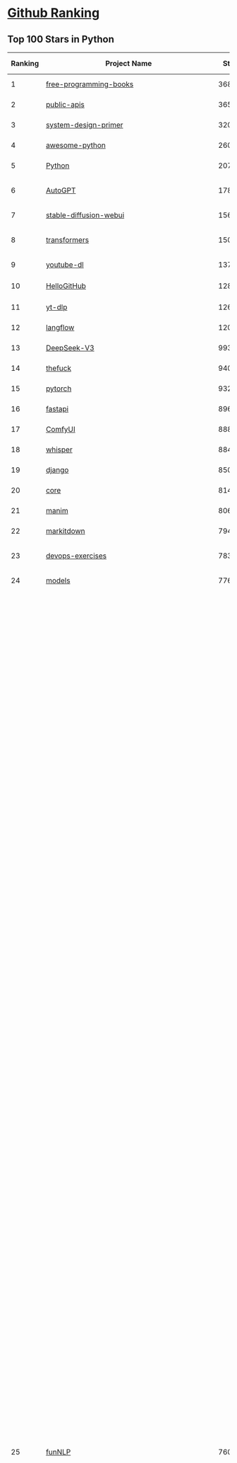 [Github Ranking](../README.md)
==========

## Top 100 Stars in Python

| Ranking | Project Name | Stars | Forks | Language | Open Issues | Description | Last Commit |
| ------- | ------------ | ----- | ----- | -------- | ----------- | ----------- | ----------- |
| 1 | [free-programming-books](https://github.com/EbookFoundation/free-programming-books) | 368907 | 64196 | Python | 17 | :books: Freely available programming books | 2025-09-20T10:01:13Z |
| 2 | [public-apis](https://github.com/public-apis/public-apis) | 365507 | 38369 | Python | 19 | A collective list of free APIs | 2025-05-20T15:56:34Z |
| 3 | [system-design-primer](https://github.com/donnemartin/system-design-primer) | 320227 | 52328 | Python | 252 | Learn how to design large-scale systems. Prep for the system design interview.  Includes Anki flashcards. | 2025-05-21T11:13:33Z |
| 4 | [awesome-python](https://github.com/vinta/awesome-python) | 260615 | 26315 | Python | 0 | An opinionated list of awesome Python frameworks, libraries, software and resources. | 2025-09-17T05:29:57Z |
| 5 | [Python](https://github.com/TheAlgorithms/Python) | 207881 | 47900 | Python | 77 | All Algorithms implemented in Python | 2025-09-18T13:55:59Z |
| 6 | [AutoGPT](https://github.com/Significant-Gravitas/AutoGPT) | 178591 | 45972 | Python | 166 | AutoGPT is the vision of accessible AI for everyone, to use and to build on. Our mission is to provide the tools, so that you can focus on what matters. | 2025-09-20T01:45:39Z |
| 7 | [stable-diffusion-webui](https://github.com/AUTOMATIC1111/stable-diffusion-webui) | 156574 | 29047 | Python | 2368 | Stable Diffusion web UI | 2025-09-17T16:31:20Z |
| 8 | [transformers](https://github.com/huggingface/transformers) | 150019 | 30465 | Python | 1069 | 🤗 Transformers: the model-definition framework for state-of-the-art machine learning models in text, vision, audio, and multimodal models, for both inference and training.  | 2025-09-20T08:53:56Z |
| 9 | [youtube-dl](https://github.com/ytdl-org/youtube-dl) | 137331 | 10466 | Python | 3643 | Command-line program to download videos from YouTube.com and other video sites | 2025-05-04T11:53:05Z |
| 10 | [HelloGitHub](https://github.com/521xueweihan/HelloGitHub) | 128616 | 10738 | Python | 199 | :octocat: 分享 GitHub 上有趣、入门级的开源项目。Share interesting, entry-level open source projects on GitHub. | 2025-08-28T00:48:15Z |
| 11 | [yt-dlp](https://github.com/yt-dlp/yt-dlp) | 126973 | 10187 | Python | 1629 | A feature-rich command-line audio/video downloader | 2025-09-19T23:33:27Z |
| 12 | [langflow](https://github.com/langflow-ai/langflow) | 120596 | 7638 | Python | 439 | Langflow is a powerful tool for building and deploying AI-powered agents and workflows. | 2025-09-20T03:29:20Z |
| 13 | [DeepSeek-V3](https://github.com/deepseek-ai/DeepSeek-V3) | 99336 | 16213 | Python | 38 | None | 2025-08-28T03:24:37Z |
| 14 | [thefuck](https://github.com/nvbn/thefuck) | 94054 | 3764 | Python | 289 | Magnificent app which corrects your previous console command. | 2024-07-19T14:56:13Z |
| 15 | [pytorch](https://github.com/pytorch/pytorch) | 93294 | 25348 | Python | 15708 | Tensors and Dynamic neural networks in Python with strong GPU acceleration | 2025-09-20T18:36:45Z |
| 16 | [fastapi](https://github.com/fastapi/fastapi) | 89652 | 7900 | Python | 48 | FastAPI framework, high performance, easy to learn, fast to code, ready for production | 2025-09-20T18:52:03Z |
| 17 | [ComfyUI](https://github.com/comfyanonymous/ComfyUI) | 88875 | 9913 | Python | 2720 | The most powerful and modular diffusion model GUI, api and backend with a graph/nodes interface. | 2025-09-20T06:24:11Z |
| 18 | [whisper](https://github.com/openai/whisper) | 88429 | 10999 | Python | 0 | Robust Speech Recognition via Large-Scale Weak Supervision | 2025-09-08T10:58:26Z |
| 19 | [django](https://github.com/django/django) | 85046 | 32978 | Python | 0 | The Web framework for perfectionists with deadlines. | 2025-09-19T19:54:19Z |
| 20 | [core](https://github.com/home-assistant/core) | 81457 | 35211 | Python | 2324 | :house_with_garden: Open source home automation that puts local control and privacy first. | 2025-09-20T18:52:26Z |
| 21 | [manim](https://github.com/3b1b/manim) | 80651 | 6884 | Python | 454 | Animation engine for explanatory math videos | 2025-06-14T15:50:43Z |
| 22 | [markitdown](https://github.com/microsoft/markitdown) | 79466 | 4359 | Python | 262 | Python tool for converting files and office documents to Markdown. | 2025-09-08T15:37:34Z |
| 23 | [devops-exercises](https://github.com/bregman-arie/devops-exercises) | 78327 | 17634 | Python | 35 | Linux, Jenkins, AWS, SRE, Prometheus, Docker, Python, Ansible, Git, Kubernetes, Terraform, OpenStack, SQL, NoSQL, Azure, GCP, DNS, Elastic, Network, Virtualization. DevOps Interview Questions | 2025-08-31T18:37:14Z |
| 24 | [models](https://github.com/tensorflow/models) | 77638 | 45472 | Python | 1077 | Models and examples built with TensorFlow | 2025-09-03T21:34:26Z |
| 25 | [funNLP](https://github.com/fighting41love/funNLP) | 76098 | 15002 | Python | 34 | 中英文敏感词、语言检测、中外手机/电话归属地/运营商查询、名字推断性别、手机号抽取、身份证抽取、邮箱抽取、中日文人名库、中文缩写库、拆字词典、词汇情感值、停用词、反动词表、暴恐词表、繁简体转换、英文模拟中文发音、汪峰歌词生成器、职业名称词库、同义词库、反义词库、否定词库、汽车品牌词库、汽车零件词库、连续英文切割、各种中文词向量、公司名字大全、古诗词库、IT词库、财经词库、成语词库、地名词库、历史名人词库、诗词词库、医学词库、饮食词库、法律词库、汽车词库、动物词库、中文聊天语料、中文谣言数据、百度中文问答数据集、句子相似度匹配算法集合、bert资源、文本生成&摘要相关工具、cocoNLP信息抽取工具、国内电话号码正则匹配、清华大学XLORE:中英文跨语言百科知识图谱、清华大学人工智能技术系列报告、自然语言生成、NLU太难了系列、自动对联数据及机器人、用户名黑名单列表、罪名法务名词及分类模型、微信公众号语料、cs224n深度学习自然语言处理课程、中文手写汉字识别、中文自然语言处理 语料/数据集、变量命名神器、分词语料库+代码、任务型对话英文数据集、ASR 语音数据集 + 基于深度学习的中文语音识别系统、笑声检测器、Microsoft多语言数字/单位/如日期时间识别包、中华新华字典数据库及api(包括常用歇后语、成语、词语和汉字)、文档图谱自动生成、SpaCy 中文模型、Common Voice语音识别数据集新版、神经网络关系抽取、基于bert的命名实体识别、关键词(Keyphrase)抽取包pke、基于医疗领域知识图谱的问答系统、基于依存句法与语义角色标注的事件三元组抽取、依存句法分析4万句高质量标注数据、cnocr：用来做中文OCR的Python3包、中文人物关系知识图谱项目、中文nlp竞赛项目及代码汇总、中文字符数据、speech-aligner: 从“人声语音”及其“语言文本”产生音素级别时间对齐标注的工具、AmpliGraph: 知识图谱表示学习(Python)库：知识图谱概念链接预测、Scattertext 文本可视化(python)、语言/知识表示工具：BERT & ERNIE、中文对比英文自然语言处理NLP的区别综述、Synonyms中文近义词工具包、HarvestText领域自适应文本挖掘工具（新词发现-情感分析-实体链接等）、word2word：(Python)方便易用的多语言词-词对集：62种语言/3,564个多语言对、语音识别语料生成工具：从具有音频/字幕的在线视频创建自动语音识别(ASR)语料库、构建医疗实体识别的模型（包含词典和语料标注）、单文档非监督的关键词抽取、Kashgari中使用gpt-2语言模型、开源的金融投资数据提取工具、文本自动摘要库TextTeaser: 仅支持英文、人民日报语料处理工具集、一些关于自然语言的基本模型、基于14W歌曲知识库的问答尝试--功能包括歌词接龙and已知歌词找歌曲以及歌曲歌手歌词三角关系的问答、基于Siamese bilstm模型的相似句子判定模型并提供训练数据集和测试数据集、用Transformer编解码模型实现的根据Hacker News文章标题自动生成评论、用BERT进行序列标记和文本分类的模板代码、LitBank：NLP数据集——支持自然语言处理和计算人文学科任务的100部带标记英文小说语料、百度开源的基准信息抽取系统、虚假新闻数据集、Facebook: LAMA语言模型分析，提供Transformer-XL/BERT/ELMo/GPT预训练语言模型的统一访问接口、CommonsenseQA：面向常识的英文QA挑战、中文知识图谱资料、数据及工具、各大公司内部里大牛分享的技术文档 PDF 或者 PPT、自然语言生成SQL语句（英文）、中文NLP数据增强（EDA）工具、英文NLP数据增强工具 、基于医药知识图谱的智能问答系统、京东商品知识图谱、基于mongodb存储的军事领域知识图谱问答项目、基于远监督的中文关系抽取、语音情感分析、中文ULMFiT-情感分析-文本分类-语料及模型、一个拍照做题程序、世界各国大规模人名库、一个利用有趣中文语料库 qingyun 训练出来的中文聊天机器人、中文聊天机器人seqGAN、省市区镇行政区划数据带拼音标注、教育行业新闻语料库包含自动文摘功能、开放了对话机器人-知识图谱-语义理解-自然语言处理工具及数据、中文知识图谱：基于百度百科中文页面-抽取三元组信息-构建中文知识图谱、masr: 中文语音识别-提供预训练模型-高识别率、Python音频数据增广库、中文全词覆盖BERT及两份阅读理解数据、ConvLab：开源多域端到端对话系统平台、中文自然语言处理数据集、基于最新版本rasa搭建的对话系统、基于TensorFlow和BERT的管道式实体及关系抽取、一个小型的证券知识图谱/知识库、复盘所有NLP比赛的TOP方案、OpenCLaP：多领域开源中文预训练语言模型仓库、UER：基于不同语料+编码器+目标任务的中文预训练模型仓库、中文自然语言处理向量合集、基于金融-司法领域(兼有闲聊性质)的聊天机器人、g2pC：基于上下文的汉语读音自动标记模块、Zincbase 知识图谱构建工具包、诗歌质量评价/细粒度情感诗歌语料库、快速转化「中文数字」和「阿拉伯数字」、百度知道问答语料库、基于知识图谱的问答系统、jieba_fast 加速版的jieba、正则表达式教程、中文阅读理解数据集、基于BERT等最新语言模型的抽取式摘要提取、Python利用深度学习进行文本摘要的综合指南、知识图谱深度学习相关资料整理、维基大规模平行文本语料、StanfordNLP 0.2.0：纯Python版自然语言处理包、NeuralNLP-NeuralClassifier：腾讯开源深度学习文本分类工具、端到端的封闭域对话系统、中文命名实体识别：NeuroNER vs. BertNER、新闻事件线索抽取、2019年百度的三元组抽取比赛：“科学空间队”源码、基于依存句法的开放域文本知识三元组抽取和知识库构建、中文的GPT2训练代码、ML-NLP - 机器学习(Machine Learning)NLP面试中常考到的知识点和代码实现、nlp4han:中文自然语言处理工具集(断句/分词/词性标注/组块/句法分析/语义分析/NER/N元语法/HMM/代词消解/情感分析/拼写检查、XLM：Facebook的跨语言预训练语言模型、用基于BERT的微调和特征提取方法来进行知识图谱百度百科人物词条属性抽取、中文自然语言处理相关的开放任务-数据集-当前最佳结果、CoupletAI - 基于CNN+Bi-LSTM+Attention 的自动对对联系统、抽象知识图谱、MiningZhiDaoQACorpus - 580万百度知道问答数据挖掘项目、brat rapid annotation tool: 序列标注工具、大规模中文知识图谱数据：1.4亿实体、数据增强在机器翻译及其他nlp任务中的应用及效果、allennlp阅读理解:支持多种数据和模型、PDF表格数据提取工具 、 Graphbrain：AI开源软件库和科研工具，目的是促进自动意义提取和文本理解以及知识的探索和推断、简历自动筛选系统、基于命名实体识别的简历自动摘要、中文语言理解测评基准，包括代表性的数据集&基准模型&语料库&排行榜、树洞 OCR 文字识别 、从包含表格的扫描图片中识别表格和文字、语声迁移、Python口语自然语言处理工具集(英文)、 similarity：相似度计算工具包，java编写、海量中文预训练ALBERT模型 、Transformers 2.0 、基于大规模音频数据集Audioset的音频增强 、Poplar：网页版自然语言标注工具、图片文字去除，可用于漫画翻译 、186种语言的数字叫法库、Amazon发布基于知识的人-人开放领域对话数据集 、中文文本纠错模块代码、繁简体转换 、 Python实现的多种文本可读性评价指标、类似于人名/地名/组织机构名的命名体识别数据集 、东南大学《知识图谱》研究生课程(资料)、. 英文拼写检查库 、 wwsearch是企业微信后台自研的全文检索引擎、CHAMELEON：深度学习新闻推荐系统元架构 、 8篇论文梳理BERT相关模型进展与反思、DocSearch：免费文档搜索引擎、 LIDA：轻量交互式对话标注工具 、aili - the fastest in-memory index in the East 东半球最快并发索引 、知识图谱车音工作项目、自然语言生成资源大全 、中日韩分词库mecab的Python接口库、中文文本摘要/关键词提取、汉字字符特征提取器 (featurizer)，提取汉字的特征（发音特征、字形特征）用做深度学习的特征、中文生成任务基准测评 、中文缩写数据集、中文任务基准测评 - 代表性的数据集-基准(预训练)模型-语料库-baseline-工具包-排行榜、PySS3：面向可解释AI的SS3文本分类器机器可视化工具 、中文NLP数据集列表、COPE - 格律诗编辑程序、doccano：基于网页的开源协同多语言文本标注工具 、PreNLP：自然语言预处理库、简单的简历解析器，用来从简历中提取关键信息、用于中文闲聊的GPT2模型：GPT2-chitchat、基于检索聊天机器人多轮响应选择相关资源列表(Leaderboards、Datasets、Papers)、(Colab)抽象文本摘要实现集锦(教程 、词语拼音数据、高效模糊搜索工具、NLP数据增广资源集、微软对话机器人框架 、 GitHub Typo Corpus：大规模GitHub多语言拼写错误/语法错误数据集、TextCluster：短文本聚类预处理模块 Short text cluster、面向语音识别的中文文本规范化、BLINK：最先进的实体链接库、BertPunc：基于BERT的最先进标点修复模型、Tokenizer：快速、可定制的文本词条化库、中文语言理解测评基准，包括代表性的数据集、基准(预训练)模型、语料库、排行榜、spaCy 医学文本挖掘与信息提取 、 NLP任务示例项目代码集、 python拼写检查库、chatbot-list - 行业内关于智能客服、聊天机器人的应用和架构、算法分享和介绍、语音质量评价指标(MOSNet, BSSEval, STOI, PESQ, SRMR)、 用138GB语料训练的法文RoBERTa预训练语言模型 、BERT-NER-Pytorch：三种不同模式的BERT中文NER实验、无道词典 - 有道词典的命令行版本，支持英汉互查和在线查询、2019年NLP亮点回顾、 Chinese medical dialogue data 中文医疗对话数据集 、最好的汉字数字(中文数字)-阿拉伯数字转换工具、 基于百科知识库的中文词语多词义/义项获取与特定句子词语语义消歧、awesome-nlp-sentiment-analysis - 情感分析、情绪原因识别、评价对象和评价词抽取、LineFlow：面向所有深度学习框架的NLP数据高效加载器、中文医学NLP公开资源整理 、MedQuAD：(英文)医学问答数据集、将自然语言数字串解析转换为整数和浮点数、Transfer Learning in Natural Language Processing (NLP) 、面向语音识别的中文/英文发音辞典、Tokenizers：注重性能与多功能性的最先进分词器、CLUENER 细粒度命名实体识别 Fine Grained Named Entity Recognition、 基于BERT的中文命名实体识别、中文谣言数据库、NLP数据集/基准任务大列表、nlp相关的一些论文及代码, 包括主题模型、词向量(Word Embedding)、命名实体识别(NER)、文本分类(Text Classificatin)、文本生成(Text Generation)、文本相似性(Text Similarity)计算等，涉及到各种与nlp相关的算法，基于keras和tensorflow 、Python文本挖掘/NLP实战示例、 Blackstone：面向非结构化法律文本的spaCy pipeline和NLP模型通过同义词替换实现文本“变脸” 、中文 预训练 ELECTREA 模型: 基于对抗学习 pretrain Chinese Model 、albert-chinese-ner - 用预训练语言模型ALBERT做中文NER 、基于GPT2的特定主题文本生成/文本增广、开源预训练语言模型合集、多语言句向量包、编码、标记和实现：一种可控高效的文本生成方法、 英文脏话大列表 、attnvis：GPT2、BERT等transformer语言模型注意力交互可视化、CoVoST：Facebook发布的多语种语音-文本翻译语料库，包括11种语言(法语、德语、荷兰语、俄语、西班牙语、意大利语、土耳其语、波斯语、瑞典语、蒙古语和中文)的语音、文字转录及英文译文、Jiagu自然语言处理工具 - 以BiLSTM等模型为基础，提供知识图谱关系抽取 中文分词 词性标注 命名实体识别 情感分析 新词发现 关键词 文本摘要 文本聚类等功能、用unet实现对文档表格的自动检测，表格重建、NLP事件提取文献资源列表 、 金融领域自然语言处理研究资源大列表、CLUEDatasetSearch - 中英文NLP数据集：搜索所有中文NLP数据集，附常用英文NLP数据集 、medical_NER - 中文医学知识图谱命名实体识别 、(哈佛)讲因果推理的免费书、知识图谱相关学习资料/数据集/工具资源大列表、Forte：灵活强大的自然语言处理pipeline工具集 、Python字符串相似性算法库、PyLaia：面向手写文档分析的深度学习工具包、TextFooler：针对文本分类/推理的对抗文本生成模块、Haystack：灵活、强大的可扩展问答(QA)框架、中文关键短语抽取工具 | 2024-05-10T07:38:24Z |
| 26 | [Deep-Live-Cam](https://github.com/hacksider/Deep-Live-Cam) | 73209 | 10612 | Python | 72 | real time face swap and one-click video deepfake with only a single image | 2025-08-29T06:44:46Z |
| 27 | [d2l-zh](https://github.com/d2l-ai/d2l-zh) | 72489 | 11878 | Python | 0 | 《动手学深度学习》：面向中文读者、能运行、可讨论。中英文版被70多个国家的500多所大学用于教学。 | 2024-07-30T09:32:19Z |
| 28 | [screenshot-to-code](https://github.com/abi/screenshot-to-code) | 70914 | 8783 | Python | 105 | Drop in a screenshot and convert it to clean code (HTML/Tailwind/React/Vue) | 2025-07-27T20:51:24Z |
| 29 | [flask](https://github.com/pallets/flask) | 70379 | 16537 | Python | 4 | The Python micro framework for building web applications. | 2025-09-20T00:33:34Z |
| 30 | [browser-use](https://github.com/browser-use/browser-use) | 70200 | 8209 | Python | 110 | 🌐 Make websites accessible for AI agents. Automate tasks online with ease. | 2025-09-20T14:23:19Z |
| 31 | [PayloadsAllTheThings](https://github.com/swisskyrepo/PayloadsAllTheThings) | 70080 | 15948 | Python | 0 | A list of useful payloads and bypass for Web Application Security and Pentest/CTF | 2025-09-19T12:48:46Z |
| 32 | [awesome-machine-learning](https://github.com/josephmisiti/awesome-machine-learning) | 69803 | 15087 | Python | 1 | A curated list of awesome Machine Learning frameworks, libraries and software. | 2025-08-13T18:34:54Z |
| 33 | [awesome-llm-apps](https://github.com/Shubhamsaboo/awesome-llm-apps) | 69609 | 8822 | Python | 4 | Collection of awesome LLM apps with AI Agents and RAG using OpenAI, Anthropic, Gemini and opensource models. | 2025-09-15T05:12:31Z |
| 34 | [gpt_academic](https://github.com/binary-husky/gpt_academic) | 69232 | 8366 | Python | 265 | 为GPT/GLM等LLM大语言模型提供实用化交互接口，特别优化论文阅读/润色/写作体验，模块化设计，支持自定义快捷按钮&函数插件，支持Python和C++等项目剖析&自译解功能，PDF/LaTex论文翻译&总结功能，支持并行问询多种LLM模型，支持chatglm3等本地模型。接入通义千问, deepseekcoder, 讯飞星火, 文心一言, llama2, rwkv, claude2, moss等。 | 2025-09-20T13:41:26Z |
| 35 | [cpython](https://github.com/python/cpython) | 68944 | 32902 | Python | 7188 | The Python programming language | 2025-09-20T08:01:44Z |
| 36 | [sherlock](https://github.com/sherlock-project/sherlock) | 68771 | 7980 | Python | 80 | Hunt down social media accounts by username across social networks | 2025-09-20T19:02:46Z |
| 37 | [new-pac](https://github.com/Alvin9999/new-pac) | 68471 | 10362 | Python | 445 | 翻墙-科学上网、自由上网、免费科学上网、免费翻墙、fanqiang、油管youtube/视频下载、软件、VPN、一键翻墙浏览器，vps一键搭建翻墙服务器脚本/教程，免费shadowsocks/ss/ssr/v2ray/goflyway账号/节点，翻墙梯子，电脑、手机、iOS、安卓、windows、Mac、Linux、路由器翻墙、科学上网、youtube视频下载、youtube油管镜像/免翻墙网站、美区apple id共享账号、翻墙-科学上网-梯子 | 2025-09-20T19:01:52Z |
| 38 | [ansible](https://github.com/ansible/ansible) | 66457 | 24085 | Python | 580 | Ansible is a radically simple IT automation platform that makes your applications and systems easier to deploy and maintain. Automate everything from code deployment to network configuration to cloud management, in a language that approaches plain English, using SSH, with no agents to install on remote systems. https://docs.ansible.com. | 2025-09-19T16:56:22Z |
| 39 | [gpt4free](https://github.com/xtekky/gpt4free) | 65135 | 13680 | Python | 10 | The official gpt4free repository \| various collection of powerful language models \| o4, o3 and deepseek r1, gpt-4.1, gemini 2.5 | 2025-09-13T19:49:59Z |
| 40 | [OpenHands](https://github.com/All-Hands-AI/OpenHands) | 63638 | 7659 | Python | 346 | 🙌 OpenHands: Code Less, Make More | 2025-09-20T03:55:22Z |
| 41 | [keras](https://github.com/keras-team/keras) | 63415 | 19626 | Python | 228 | Deep Learning for humans | 2025-09-19T20:46:53Z |
| 42 | [scikit-learn](https://github.com/scikit-learn/scikit-learn) | 63385 | 26257 | Python | 1602 | scikit-learn: machine learning in Python | 2025-09-19T10:40:49Z |
| 43 | [annotated_deep_learning_paper_implementations](https://github.com/labmlai/annotated_deep_learning_paper_implementations) | 63267 | 6397 | Python | 24 | 🧑‍🏫 60+ Implementations/tutorials of deep learning papers with side-by-side notes 📝; including transformers (original, xl, switch, feedback, vit, ...), optimizers (adam, adabelief, sophia, ...), gans(cyclegan, stylegan2, ...), 🎮 reinforcement learning (ppo, dqn), capsnet, distillation, ... 🧠 | 2025-09-19T10:18:51Z |
| 44 | [localstack](https://github.com/localstack/localstack) | 60592 | 4250 | Python | 256 | 💻 A fully functional local AWS cloud stack. Develop and test your cloud & Serverless apps offline | 2025-09-19T23:54:10Z |
| 45 | [open-interpreter](https://github.com/openinterpreter/open-interpreter) | 60536 | 5189 | Python | 228 | A natural language interface for computers | 2025-08-06T17:38:07Z |
| 46 | [LLaMA-Factory](https://github.com/hiyouga/LLaMA-Factory) | 59003 | 7212 | Python | 651 | Unified Efficient Fine-Tuning of 100+ LLMs & VLMs (ACL 2024) | 2025-09-16T09:04:21Z |
| 47 | [llama](https://github.com/meta-llama/llama) | 58764 | 9806 | Python | 447 | Inference code for Llama models | 2025-01-26T21:42:26Z |
| 48 | [vllm](https://github.com/vllm-project/vllm) | 58533 | 10251 | Python | 1837 | A high-throughput and memory-efficient inference and serving engine for LLMs | 2025-09-20T17:50:58Z |
| 49 | [MetaGPT](https://github.com/FoundationAgents/MetaGPT) | 58491 | 7067 | Python | 11 | 🌟 The Multi-Agent Framework: First AI Software Company, Towards Natural Language Programming | 2025-06-30T11:45:55Z |
| 50 | [scrapy](https://github.com/scrapy/scrapy) | 58287 | 11051 | Python | 470 | Scrapy, a fast high-level web crawling & scraping framework for Python. | 2025-09-15T09:24:09Z |
| 51 | [Real-Time-Voice-Cloning](https://github.com/CorentinJ/Real-Time-Voice-Cloning) | 56737 | 9215 | Python | 181 | Clone a voice in 5 seconds to generate arbitrary speech in real-time | 2025-09-19T09:37:21Z |
| 52 | [private-gpt](https://github.com/zylon-ai/private-gpt) | 56601 | 7573 | Python | 255 | Interact with your documents using the power of GPT, 100% privately, no data leaks | 2024-11-13T19:30:32Z |
| 53 | [you-get](https://github.com/soimort/you-get) | 56414 | 9805 | Python | 0 | :arrow_double_down: Dumb downloader that scrapes the web | 2025-04-27T15:33:25Z |
| 54 | [openpilot](https://github.com/commaai/openpilot) | 56106 | 10123 | Python | 141 | openpilot is an operating system for robotics. Currently, it upgrades the driver assistance system on 300+ supported cars. | 2025-09-20T18:26:42Z |
| 55 | [face_recognition](https://github.com/ageitgey/face_recognition) | 55451 | 13681 | Python | 773 | The world's simplest facial recognition api for Python and the command line | 2024-08-21T06:22:36Z |
| 56 | [yolov5](https://github.com/ultralytics/yolov5) | 55416 | 17201 | Python | 257 | YOLOv5 🚀 in PyTorch > ONNX > CoreML > TFLite | 2025-09-08T04:09:27Z |
| 57 | [PaddleOCR](https://github.com/PaddlePaddle/PaddleOCR) | 55153 | 8695 | Python | 130 | Turn any PDF or image document into structured data for your AI. A powerful, lightweight OCR toolkit that bridges the gap between images/PDFs and LLMs. Supports 80+ languages. | 2025-09-19T10:30:24Z |
| 58 | [gpt-engineer](https://github.com/AntonOsika/gpt-engineer) | 54876 | 7300 | Python | 31 | CLI platform to experiment with codegen. Precursor to: https://lovable.dev | 2025-05-14T10:15:10Z |
| 59 | [faceswap](https://github.com/deepfakes/faceswap) | 54506 | 13416 | Python | 35 | Deepfakes Software For All | 2025-09-18T13:22:25Z |
| 60 | [rich](https://github.com/Textualize/rich) | 53787 | 1887 | Python | 216 | Rich is a Python library for rich text and beautiful formatting in the terminal. | 2025-08-13T10:52:09Z |
| 61 | [hackingtool](https://github.com/Z4nzu/hackingtool) | 53601 | 5802 | Python | 53 | ALL IN ONE Hacking Tool For Hackers | 2025-03-03T15:17:19Z |
| 62 | [crawl4ai](https://github.com/unclecode/crawl4ai) | 53599 | 5330 | Python | 174 | 🚀🤖 Crawl4AI: Open-source LLM Friendly Web Crawler & Scraper. Don't be shy, join here: https://discord.gg/jP8KfhDhyN | 2025-09-19T06:17:35Z |
| 63 | [requests](https://github.com/psf/requests) | 53290 | 9538 | Python | 203 | A simple, yet elegant, HTTP library. | 2025-09-09T09:00:21Z |
| 64 | [OpenBB](https://github.com/OpenBB-finance/OpenBB) | 52402 | 4988 | Python | 36 | Financial data platform for analysts, quants and AI agents. | 2025-09-18T19:48:00Z |
| 65 | [GPT-SoVITS](https://github.com/RVC-Boss/GPT-SoVITS) | 51014 | 5593 | Python | 732 | 1 min voice data can also be used to train a good TTS model! (few shot voice cloning) | 2025-09-10T07:01:05Z |
| 66 | [grok-1](https://github.com/xai-org/grok-1) | 50508 | 8369 | Python | 0 | Grok open release | 2024-08-30T04:17:25Z |
| 67 | [autogen](https://github.com/microsoft/autogen) | 49992 | 7644 | Python | 400 | A programming framework for agentic AI | 2025-09-18T04:06:24Z |
| 68 | [OpenManus](https://github.com/FoundationAgents/OpenManus) | 49886 | 8730 | Python | 376 | No fortress, purely open ground.  OpenManus is Coming. | 2025-09-19T07:29:19Z |
| 69 | [30-Days-Of-Python](https://github.com/Asabeneh/30-Days-Of-Python) | 49471 | 9462 | Python | 57 | 30 days of Python programming challenge is a step-by-step guide to learn the Python programming language in 30 days. This challenge may take more than100 days, follow your own pace.  These videos may help too: https://www.youtube.com/channel/UC7PNRuno1rzYPb1xLa4yktw | 2025-06-04T21:49:56Z |
| 70 | [professional-programming](https://github.com/charlax/professional-programming) | 48036 | 3825 | Python | 0 | A collection of learning resources for curious software engineers | 2025-09-08T13:49:07Z |
| 71 | [big-list-of-naughty-strings](https://github.com/minimaxir/big-list-of-naughty-strings) | 47419 | 2160 | Python | 69 | The Big List of Naughty Strings is a list of strings which have a high probability of causing issues when used as user-input data. | 2024-04-18T03:26:59Z |
| 72 | [pandas](https://github.com/pandas-dev/pandas) | 46621 | 18983 | Python | 3519 | Flexible and powerful data analysis / manipulation library for Python, providing labeled data structures similar to R data.frame objects, statistical functions, and much more | 2025-09-19T18:34:53Z |
| 73 | [Fooocus](https://github.com/lllyasviel/Fooocus) | 46481 | 7480 | Python | 214 | Focus on prompting and generating | 2025-09-02T20:28:44Z |
| 74 | [odoo](https://github.com/odoo/odoo) | 45922 | 29649 | Python | 3334 | Odoo. Open Source Apps To Grow Your Business. | 2025-09-20T18:40:40Z |
| 75 | [unsloth](https://github.com/unslothai/unsloth) | 45891 | 3751 | Python | 741 | Fine-tuning & Reinforcement Learning for LLMs. 🦥 Train OpenAI gpt-oss, DeepSeek-R1, Qwen3, Gemma 3, TTS 2x faster with 70% less VRAM. | 2025-09-20T09:12:16Z |
| 76 | [ultralytics](https://github.com/ultralytics/ultralytics) | 45804 | 8929 | Python | 232 | Ultralytics YOLO 🚀 | 2025-09-20T18:20:35Z |
| 77 | [text-generation-webui](https://github.com/oobabooga/text-generation-webui) | 45021 | 5784 | Python | 2585 | The definitive Web UI for local AI, with powerful features and easy setup. | 2025-09-19T23:13:05Z |
| 78 | [nanoGPT](https://github.com/karpathy/nanoGPT) | 44576 | 7574 | Python | 230 | The simplest, fastest repository for training/finetuning medium-sized GPTs. | 2024-12-09T23:53:04Z |
| 79 | [llama_index](https://github.com/run-llama/llama_index) | 44343 | 6382 | Python | 200 | LlamaIndex is the leading framework for building LLM-powered agents over your data. | 2025-09-18T15:04:54Z |
| 80 | [MinerU](https://github.com/opendatalab/MinerU) | 44303 | 3661 | Python | 83 | A high-quality tool for convert PDF to Markdown and JSON.一站式开源高质量数据提取工具，将PDF转换成Markdown和JSON格式。 | 2025-09-20T18:50:02Z |
| 81 | [pathway](https://github.com/pathwaycom/pathway) | 43526 | 1326 | Python | 47 | Python ETL framework for stream processing, real-time analytics, LLM pipelines, and RAG. | 2025-09-20T05:04:12Z |
| 82 | [TTS](https://github.com/coqui-ai/TTS) | 42689 | 5621 | Python | 8 | 🐸💬 - a deep learning toolkit for Text-to-Speech, battle-tested in research and production | 2024-08-16T12:07:14Z |
| 83 | [airflow](https://github.com/apache/airflow) | 42490 | 15632 | Python | 1306 | Apache Airflow - A platform to programmatically author, schedule, and monitor workflows | 2025-09-20T14:23:26Z |
| 84 | [freqtrade](https://github.com/freqtrade/freqtrade) | 42304 | 8641 | Python | 31 | Free, open source crypto trading bot | 2025-09-19T18:37:17Z |
| 85 | [python-patterns](https://github.com/faif/python-patterns) | 42123 | 7046 | Python | 11 | A collection of design patterns/idioms in Python | 2025-09-05T18:57:41Z |
| 86 | [sentry](https://github.com/getsentry/sentry) | 42009 | 4436 | Python | 2021 | Developer-first error tracking and performance monitoring | 2025-09-20T17:52:00Z |
| 87 | [stablediffusion](https://github.com/Stability-AI/stablediffusion) | 41775 | 5327 | Python | 248 | High-Resolution Image Synthesis with Latent Diffusion Models | 2025-06-25T14:18:37Z |
| 88 | [diagrams](https://github.com/mingrammer/diagrams) | 41504 | 2670 | Python | 311 | :art: Diagram as Code for prototyping cloud system architectures | 2025-09-19T08:01:57Z |
| 89 | [ailearning](https://github.com/apachecn/ailearning) | 41466 | 11586 | Python | 3 | AiLearning：数据分析+机器学习实战+线性代数+PyTorch+NLTK+TF2 | 2024-11-12T16:21:55Z |
| 90 | [streamlit](https://github.com/streamlit/streamlit) | 41465 | 3729 | Python | 1124 | Streamlit — A faster way to build and share data apps. | 2025-09-20T09:41:18Z |
| 91 | [ColossalAI](https://github.com/hpcaitech/ColossalAI) | 41164 | 4534 | Python | 430 | Making large AI models cheaper, faster and more accessible | 2025-09-19T09:37:00Z |
| 92 | [ai-hedge-fund](https://github.com/virattt/ai-hedge-fund) | 41128 | 7227 | Python | 22 | An AI Hedge Fund Team | 2025-09-20T18:22:27Z |
| 93 | [ChatGLM-6B](https://github.com/zai-org/ChatGLM-6B) | 41127 | 5213 | Python | 558 | ChatGLM-6B: An Open Bilingual Dialogue Language Model \| 开源双语对话语言模型 | 2024-06-27T04:05:25Z |
| 94 | [black](https://github.com/psf/black) | 40952 | 2618 | Python | 322 | The uncompromising Python code formatter | 2025-09-19T14:34:25Z |
| 95 | [mitmproxy](https://github.com/mitmproxy/mitmproxy) | 40594 | 4300 | Python | 343 | An interactive TLS-capable intercepting HTTP proxy for penetration testers and software developers. | 2025-09-08T14:00:10Z |
| 96 | [cheat.sh](https://github.com/chubin/cheat.sh) | 40233 | 1875 | Python | 127 | the only cheat sheet you need | 2025-08-08T05:15:06Z |
| 97 | [mem0](https://github.com/mem0ai/mem0) | 40228 | 4238 | Python | 295 | Universal memory layer for AI Agents; Announcing OpenMemory MCP - local and secure memory management. | 2025-09-20T14:37:23Z |
| 98 | [DeepSpeed](https://github.com/deepspeedai/DeepSpeed) | 40140 | 4561 | Python | 1110 | DeepSpeed is a deep learning optimization library that makes distributed training and inference easy, efficient, and effective. | 2025-09-19T21:33:24Z |
| 99 | [MoneyPrinterTurbo](https://github.com/harry0703/MoneyPrinterTurbo) | 39988 | 5811 | Python | 184 | 利用AI大模型，一键生成高清短视频 Generate short videos with one click using AI LLM. | 2025-06-11T06:34:54Z |
| 100 | [gradio](https://github.com/gradio-app/gradio) | 39967 | 3069 | Python | 392 | Build and share delightful machine learning apps, all in Python. 🌟 Star to support our work! | 2025-09-19T18:05:19Z |

